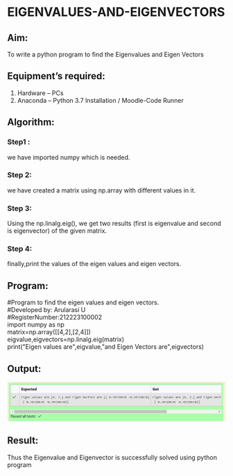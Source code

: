 # EIGENVALUES-AND-EIGENVECTORS
## Aim:
To write a python program to find the Eigenvalues and Eigen Vectors
## Equipment’s required:
1. 	Hardware – PCs
2. 	Anaconda – Python 3.7 Installation / Moodle-Code Runner
## Algorithm:
### Step1 : 
we have imported numpy which is needed.
### Step 2:
 we have created a matrix using np.array with different values in it.
### Step 3: 
Using the np.linalg.eig(),  we get two results (first is eigenvalue and second is eigenvector) of the given matrix.
### Step 4:
finally,print the values of the eigen values and eigen vectors. 

## Program:
#Program to find the eigen values and eigen vectors.\
#Developed by: Arularasi U\
#RegisterNumber:212223100002\
import numpy as np\
matrix=np.array([[4,2],[2,4]])\
eigvalue,eigvectors=np.linalg.eig(matrix)\
print("Eigen values are",eigvalue,"and Eigen Vectors are",eigvectors)

## Output:
![alt text](<Screenshot 2024-05-08 082058.png>)
## Result:
Thus the Eigenvalue and Eigenvector is successfully solved using python program
